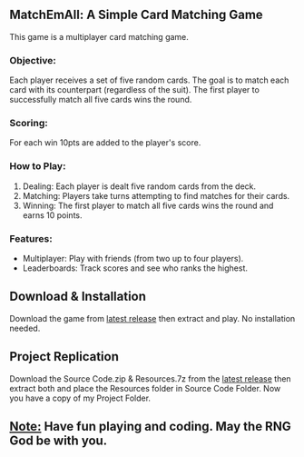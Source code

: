 ## MatchEmAll:  A Simple Card Matching Game

This game is a multiplayer card matching game.

### Objective:

Each player receives a set of five random cards. The goal is to match each card with its counterpart (regardless of the suit). The first player to successfully match all five cards wins the round.

### Scoring:

For each win 10pts are added to the player's score.

### How to Play:

1. Dealing: Each player is dealt five random cards from the deck.
2. Matching: Players take turns attempting to find matches for their cards.
3. Winning: The first player to match all five cards wins the round and earns 10 points.

### Features:

* Multiplayer: Play with friends (from two up to four players).
* Leaderboards: Track scores and see who ranks the highest.

## Download & Installation

Download the game from [latest release](https://github.com/Nischall01/MatchEmAll/releases/latest) then extract and play. No installation needed.

## Project Replication

Download the Source Code.zip & Resources.7z from the [latest release](https://github.com/Nischall01/MatchEmAll/releases/latest) then extract both and place the Resources folder in Source Code Folder. Now you have a copy of my Project Folder.

## <ins> Note:</ins> Have fun playing and coding. May the RNG God be with you.
